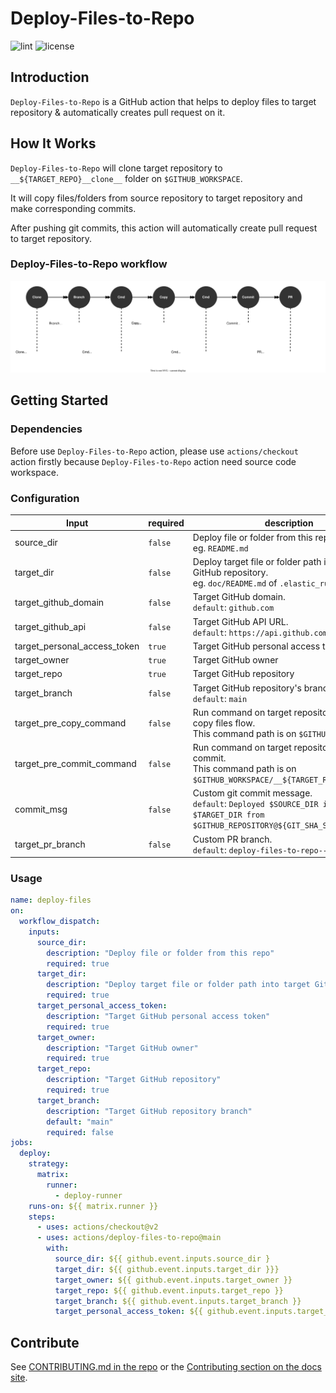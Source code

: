 # Deploy-Files-to-Repo

![lint](https://github.com/neohsu/deploy-files-to-repo/actions/workflows/lint.yml/badge.svg) ![license](https://img.shields.io/badge/license-MIT-brightgreen)

## Introduction

`Deploy-Files-to-Repo` is a GitHub action that helps to deploy files to target repository & automatically creates pull request on it.

## How It Works

`Deploy-Files-to-Repo` will clone target repository to `__${TARGET_REPO}__clone__` folder on `$GITHUB_WORKSPACE`.

It will copy files/folders from source repository to target repository and make corresponding commits.

After pushing git commits, this action will automatically create pull request to target repository.

### Deploy-Files-to-Repo workflow

![Deploy-Files-to-Repo workflow](./deploy-files-to-repo-workflow.svg?raw=true)

## Getting Started

### Dependencies

Before use `Deploy-Files-to-Repo` action, please use `actions/checkout` action firstly because `Deploy-Files-to-Repo` action need source code workspace.

### Configuration

| Input                        | required | description                                                                                                                   |
| ---------------------------- | -------- | ----------------------------------------------------------------------------------------------------------------------------- |
| source_dir                   | `false`   | Deploy file or folder from this repository.<br/> eg. `README.md`                                       |
| target_dir                   | `false`   | Deploy target file or folder path into target GitHub repository.<br/>eg. `doc/README.md` of `.elastic_runner`                 |
| target_github_domain         | `false`  | Target GitHub domain.<br/>`default`: `github.com`                                                              |
| target_github_api            | `false`  | Target GitHub API URL.<br/>`default`: `https://api.github.com`                                              |
| target_personal_access_token | `true`   | Target GitHub personal access token                                                                                           |
| target_owner                 | `true`   | Target GitHub owner                                                                                                           |
| target_repo                  | `true`   | Target GitHub repository                                                                                                      |
| target_branch                | `false`  | Target GitHub repository's branch. <br/>`default`: `main`                                                                     |
| target_pre_copy_command      | `false`  | Run command on target repository before copy files flow.<br/>This command path is on `$GITHUB_WORKSPACE`                      |
| target_pre_commit_command    | `false`  | Run command on target repository before git commit.<br/>This command path is on `$GITHUB_WORKSPACE/__${TARGET_REPO}__clone__` |
| commit_msg                   | `false`  | Custom git commit message.<br/>`default`: `Deployed $SOURCE_DIR into $TARGET_DIR from $GITHUB_REPOSITORY@${GIT_SHA_SHORT}`    |
| target_pr_branch             | `false`  | Custom PR branch.<br/>`default`: `deploy-files-to-repo--branches`                                                             |

### Usage

```yaml
name: deploy-files
on:
  workflow_dispatch:
    inputs:
      source_dir:
        description: "Deploy file or folder from this repo"
        required: true
      target_dir:
        description: "Deploy target file or folder path into target GitHub repository"
        required: true
      target_personal_access_token:
        description: "Target GitHub personal access token"
        required: true
      target_owner:
        description: "Target GitHub owner"
        required: true
      target_repo:
        description: "Target GitHub repository"
        required: true
      target_branch:
        description: "Target GitHub repository branch"
        default: "main"
        required: false
jobs:
  deploy:
    strategy:
      matrix:
        runner:
          - deploy-runner
    runs-on: ${{ matrix.runner }}
    steps:
      - uses: actions/checkout@v2
      - uses: actions/deploy-files-to-repo@main
        with:
          source_dir: ${{ github.event.inputs.source_dir }
          target_dir: ${{ github.event.inputs.target_dir }}}
          target_owner: ${{ github.event.inputs.target_owner }}
          target_repo: ${{ github.event.inputs.target_repo }}
          target_branch: ${{ github.event.inputs.target_branch }}
          target_personal_access_token: ${{ github.event.inputs.target_personal_access_token }}
```

## Contribute

See [CONTRIBUTING.md in the repo](CONTRIBUTING.md) or the [Contributing section on the docs site](DOCUMENTATION.md).
